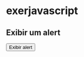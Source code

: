 # exerjavascript
<!DOCTYPE html>
<html>
<head>
<title> 
    Teste de quebra de linha 
</title> 
<meta charset="utf-8">
</head> 
<body> 
    <h2>Exibir um alert</h2>
    <input type="button" value="Exibir alert" onclick=exibeAlert()>

<script>
    function exibeAlert(){
        alert("alert!");
    }
</script>
</body> 
</html>     
